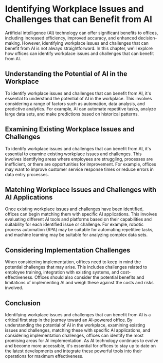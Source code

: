 Identifying Workplace Issues and Challenges that can Benefit from AI
======================================================================================================================

Artificial intelligence (AI) technology can offer significant benefits to offices, including increased efficiency, improved accuracy, and enhanced decision-making. However, identifying workplace issues and challenges that can benefit from AI is not always straightforward. In this chapter, we'll explore how offices can identify workplace issues and challenges that can benefit from AI.

Understanding the Potential of AI in the Workplace
--------------------------------------------------

To identify workplace issues and challenges that can benefit from AI, it's essential to understand the potential of AI in the workplace. This involves considering a range of factors such as automation, data analysis, and predictive analytics. For example, AI can automate repetitive tasks, analyze large data sets, and make predictions based on historical patterns.

Examining Existing Workplace Issues and Challenges
--------------------------------------------------

To identify workplace issues and challenges that can benefit from AI, it's essential to examine existing workplace issues and challenges. This involves identifying areas where employees are struggling, processes are inefficient, or there are opportunities for improvement. For example, offices may want to improve customer service response times or reduce errors in data entry processes.

Matching Workplace Issues and Challenges with AI Applications
-------------------------------------------------------------

Once existing workplace issues and challenges have been identified, offices can begin matching them with specific AI applications. This involves evaluating different AI tools and platforms based on their capabilities and suitability for each identified issue or challenge. For example, robotic process automation (RPA) may be suitable for automating repetitive tasks, and machine learning may be suitable for analyzing complex data sets.

Considering Implementation Challenges
-------------------------------------

When considering implementation, offices need to keep in mind the potential challenges that may arise. This includes challenges related to employee training, integration with existing systems, and cost-effectiveness. Offices should also consider the potential benefits and limitations of implementing AI and weigh these against the costs and risks involved.

Conclusion
----------

Identifying workplace issues and challenges that can benefit from AI is a critical first step in the journey toward an AI-powered office. By understanding the potential of AI in the workplace, examining existing issues and challenges, matching these with specific AI applications, and considering implementation challenges, offices can identify the most promising areas for AI implementation. As AI technology continues to evolve and become more accessible, it's essential for offices to stay up to date on the latest developments and integrate these powerful tools into their operations for maximum effectiveness.
